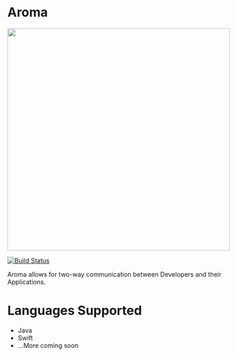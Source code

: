 Aroma
==============================================

[<img src="https://raw.githubusercontent.com/RedRoma/aroma/develop/Graphics/Logo.png" width="500">](https://github.com/RedRoma/aroma)

[![Build Status](http://jenkins.sirwellington.tech/job/Aroma/badge/icon)](http://jenkins.sirwellington.tech/job/Aroma/)

Aroma allows for two-way communication between Developers and their Applications.

# Languages Supported

+ Java
+ Swift
+ ...More coming soon

